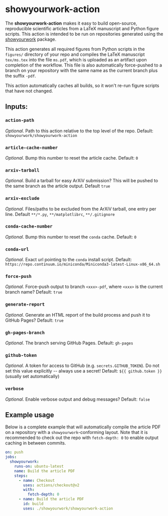 # showyourwork-action

The **showyourwork-action** makes it easy to build open-source, reproducible scientific articles from a LaTeX manuscript and Python figure scripts. This action is intended to be run on repositories generated using the [showyourwork](https://github.com/rodluger/showyourwork) package.

This action generates all required figures from Python scripts in the `figures/` directory of your repo and compiles the LaTeX manuscript `tex/ms.tex` into the file `ms.pdf`, which is uploaded as an artifact upon completion of the workflow. This file is also automatically force-pushed to a branch on your repository with the same name as the current branch plus the suffix `-pdf`.

This action automatically caches all builds, so it won't re-run figure scripts that have not changed.

## Inputs:

### `action-path`

_Optional_. Path to this action relative to the top level of the repo. Default: `showyourwork/showyourwork-action`

### `article-cache-number`

_Optional_. Bump this number to reset the article cache. Default: `0`

### `arxiv-tarball`

_Optional_. Build a tarball for easy ArXiV submission? This will be pushed to the same branch as the article output. Default `true`

### `arxiv-exclude`

_Optional_. Files/paths to be excluded from the ArXiV tarball, one entry per line. Default `**/*.py`, `**/matplotlibrc`, `**/.gitignore`

### `conda-cache-number`

_Optional_. Bump this number to reset the `conda` cache. Default: `0`

### `conda-url`

_Optional_. Exact url pointing to the `conda` install script. Default: `https://repo.continuum.io/miniconda/Miniconda3-latest-Linux-x86_64.sh`

### `force-push`

_Optional_. Force-push output to branch `<xxx>-pdf`, where `<xxx>` is the current branch name? Default: `true`

### `generate-report`

_Optional_. Generate an HTML report of the build process and push it to GitHub Pages? Default: `true`

### `gh-pages-branch`

_Optional_. The branch serving GitHub Pages. Default: `gh-pages`

### `github-token`

_Optional_. A token for access to GitHub (e.g. `secrets.GITHUB_TOKEN`). Do not set this value explicitly -- always use a secret! Default: `${{ github.token }}` (usually set automatically)

### `verbose`

_Optional_. Enable verbose output and debug messages? Default: `false`

## Example usage

Below is a complete example that will automatically compile the article PDF on a repository with a `showyourwork`-conforming layout. Note that it is recommended to check out the repo with `fetch-depth: 0` to enable output caching in between commits.

```yaml
on: push
jobs:
  showyourwork:
    runs-on: ubuntu-latest
    name: Build the article PDF
    steps:
      - name: Checkout
        uses: actions/checkout@v2
        with:
          fetch-depth: 0
      - name: Build the article PDF
        id: build
        uses: ./showyourwork/showyourwork-action
```
